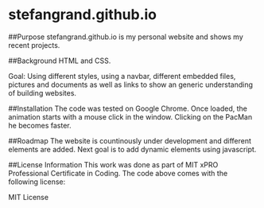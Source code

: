 # stefangrand.github.io
##Purpose
stefangrand.github.io is my personal website and shows my recent projects.

##Background
HTML and CSS.

Goal: Using different styles, using a navbar, different embedded files, pictures and documents as well as links to show an generic understanding of building websites.

##Installation
The code was tested on Google Chrome. Once loaded, the animation starts with a mouse click in the window. Clicking on the PacMan he becomes faster.

##Roadmap
The website is countinously under development and different elements are added. Next goal is to add dynamic elements using javascript.

##License Information
This work was done as part of MIT xPRO Professional Certificate in Coding. The code above comes with the following license:

MIT License
